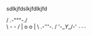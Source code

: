 sdlkjfdslkjfdlkjfd

/  \.-"""-./  \
\    -   -    /
 |   o   o   |
 \  .-'''-.  /
  '-\__Y__/-'
     `---`

